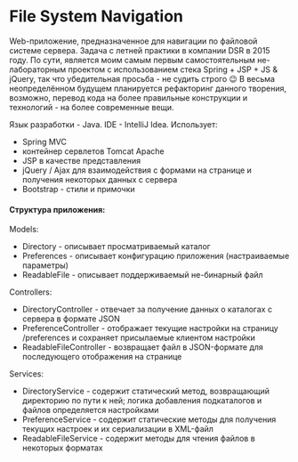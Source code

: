 # File System Navigation
Web-приложение, предназначенное для навигации по файловой системе сервера.
Задача с летней практики в компании DSR в 2015 году. По сути, является моим самым первым самостоятельным не-лабораторным проектом с использованием стека
Spring + JSP + JS & jQuery, так что убедительная просьба - не судить строго :wink: В весьма неопределённом будущем планируется рефакторинг данного творения,
возможно, перевод кода на более правильные конструкции и технологий - на более современные вещи.

Язык разработки - Java. IDE - IntelliJ Idea.
Использует:
  - Spring MVC
  - контейнер сервлетов Tomcat Apache
  - JSP в качестве представления
  - jQuery / Ajax для взаимодействия с формами на странице и получения некоторых данных с сервера
  - Bootstrap - стили и примочки

####  Структура приложения:
Models:
  - Directory - описывает просматриваемый каталог
  - Preferences - описывает конфигурацию приложения (настраиваемые параметры)
  - ReadableFile - описывает поддерживаемый не-бинарный файл
  
Controllers:
  - DirectoryController - отвечает за получение данных о каталогах с сервера в формате JSON
  - PreferenceController - отображает текущие настройки на страницу /preferences и сохраняет присылаемые клиентом настройки
  - ReadableFileController - возвращает файл в JSON-формате для последующего отображения на странице
  
Services:
  - DirectoryService - содержит статический метод, возвращающий директорию по пути к ней; логика добавления подкаталогов и файлов определяется настройками
  - PreferenceService - содержит статические методы для получения текущих настроек и их сериализации в XML-файл
  - ReadableFileService - содержит методы для чтения файлов в некоторых форматах
